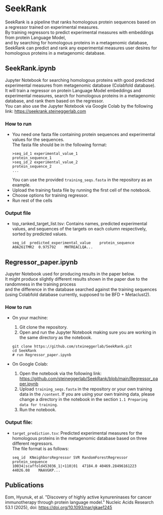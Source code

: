 # SeekRank
SeekRank is a pipeline that ranks homologous protein sequences based on a regressor trained on experimental measures.\
By training regressors to predict experimental measures with embeddings from protein Language Model,\
and by searching for homologous proteins in a metagenomic database,\
SeekRank can predict and rank any experimental measures user desires for homologous proteins in a metagenomic database.

## SeekRank.ipynb
Jupyter Notebook for searching homologous proteins with good predicted experimental measures from metagenomic database (Colabfold database).\
It will train a regressor on protein Language Model embeddings and experimental measures, search for homologous proteins in a metagenomic database, and rank them based on the regressor.\
You can also use the Jupyter Notebook via Google Colab by the following link: https://seekrank.steineggerlab.com

### How to run
- You need one fasta file containing protein sequences and experimental values for the sequences.\
    The fasta file should be in the following format:
    ```
    >seq_id_1 experimental_value_1
    protein_sequence_1
    >seq_id_2 experimental_value_2
    protein_sequence_2
    ...
    ```
    You can use the provided `training_seqs.fasta` in the repository as an example.
- Upload the training fasta file by running the first cell of the notebook.
- Choose options for training regressor.
- Run rest of the cells

### Output file
- top_ranked_target_list.tsv: Contains names, predicted experimental values, and sequences of the targets on each column respectively, sorted by predicted values.
    ```
    seq_id  predicted_experimental_value    protein_sequence
    A0A261TMR2  0.975792    MHTREACLQA...
    ```

## Regressor_paper.ipynb
Jupyter Notebook used for producing results in the paper below.\
It might produce slightly different results shown in the paper due to the randomness in the training process\
and the difference in the database searched against the training sequences (using Colabfold database currently, supposed to be BFD + Metaclust2).

### How to run
- On your machine:
    1. Git clone the repository.
    2. Open and run the Jupyter Notebook making sure you are working in the same directory as the notebook.
    ```
    git clone https://github.com/steineggerlab/SeekRank.git
    cd SeekRank
    # run Regressor_paper.ipynb
    ```

- On Google Colab:
    1. Open the notebook via the following link: https://github.com/steineggerlab/SeekRank/blob/main/Regressor_paper.ipynb
    2. Upload `training_seqs.fasta` in the repository or your own training data in the `/content`. If you are using your own training data, please change a directory in the notebook in the section `1.1 Preparing data for training`.
    3. Run the notebook.

### Output file:
- `target_prediction.tsv`: Predicted experimental measures for the homologous proteins in the metagenomic database based on three different regressors.\
    The file format is as follows:
    ```
    seq_id  KNeighborsRegressor SVR RandomForestRegressor   protein_sequence
    10034|scaffold453036_1|+110|01  47184.0 40469.28496161223   44026.08    MAAVGKP...
    ```

## Publications
Eom, Hyunuk, et al. "Discovery of highly active kynureninases for cancer immunotherapy through protein language model." Nucleic Acids Research 53.1 (2025), doi: https://doi.org/10.1093/nar/gkae1245
